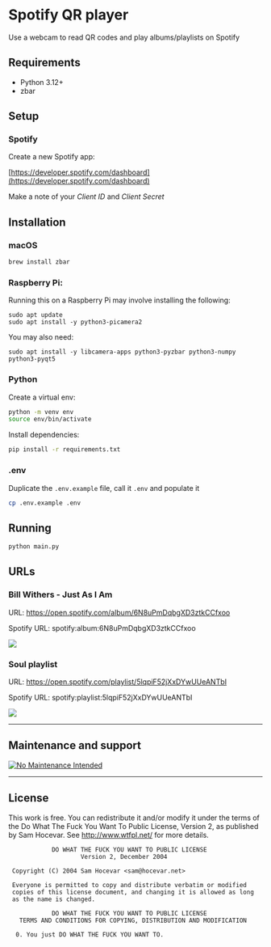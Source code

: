 # Spotify QR player

Use a webcam to read QR codes and play albums/playlists on Spotify

## Requirements

- Python 3.12+
- zbar


## Setup

### Spotify

Create a new Spotify app:

[https://developer.spotify.com/dashboard](https://developer.spotify.com/dashboard)

Make a note of your _Client ID_ and _Client Secret_


## Installation

### macOS

```sh
brew install zbar
```

### Raspberry Pi:

Running this on a Raspberry Pi may involve installing the following:

```
sudo apt update
sudo apt install -y python3-picamera2
```

You may also need:

```
sudo apt install -y libcamera-apps python3-pyzbar python3-numpy python3-pyqt5
```

### Python

Create a virtual env:

```sh
python -m venv env
source env/bin/activate
```

Install dependencies:

```sh
pip install -r requirements.txt
```

### .env

Duplicate the `.env.example` file, call it `.env` and populate it

```sh
cp .env.example .env
```


## Running

```sh
python main.py
```


## URLs

### Bill Withers - Just As I Am

URL: https://open.spotify.com/album/6N8uPmDqbgXD3ztkCCfxoo

Spotify URL: spotify:album:6N8uPmDqbgXD3ztkCCfxoo

![](./images/album-bill-withers.png)

### Soul playlist

URL: https://open.spotify.com/playlist/5lqpiF52jXxDYwUUeANTbI

Spotify URL: spotify:playlist:5lqpiF52jXxDYwUUeANTbI

![](./images/playlist-soul.png)

---


## Maintenance and support

[![No Maintenance Intended](http://unmaintained.tech/badge.svg)](http://unmaintained.tech/)

---

## License

This work is free. You can redistribute it and/or modify it under the
terms of the Do What The Fuck You Want To Public License, Version 2,
as published by Sam Hocevar. See http://www.wtfpl.net/ for more details.

```
            DO WHAT THE FUCK YOU WANT TO PUBLIC LICENSE
                    Version 2, December 2004

 Copyright (C) 2004 Sam Hocevar <sam@hocevar.net>

 Everyone is permitted to copy and distribute verbatim or modified
 copies of this license document, and changing it is allowed as long
 as the name is changed.

            DO WHAT THE FUCK YOU WANT TO PUBLIC LICENSE
   TERMS AND CONDITIONS FOR COPYING, DISTRIBUTION AND MODIFICATION

  0. You just DO WHAT THE FUCK YOU WANT TO.

```
